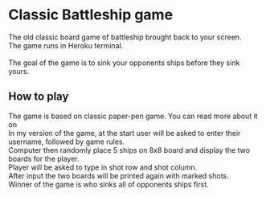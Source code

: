 # Classic Battleship game
The old classic board game of battleship brought back to your screen.<br>
The game runs in Heroku terminal.<br>
<br>
The goal of the game is to sink your opponents ships before they sink yours.<br> 
<link future link when project is live on heroku>

## How to play
The game is based on classic paper-pen game. You can read more about it on <link wikipedia><br>
In my version of the game, at the start user will be asked to enter their username, followed by game rules.<br>
Computer then randomly place 5 ships on 8x8 board and display the two boards for the player.<br>
Player will be asked to type in shot row and shot column.<br>
After input the two boards will be printed again with marked shots.<br>
Winner of the game is who sinks all of opponents ships first.
